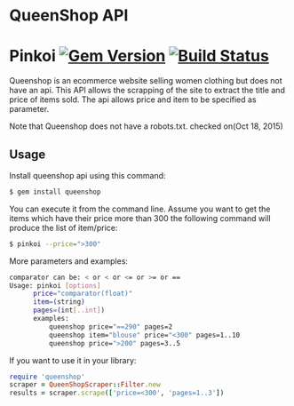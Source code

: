 # QueenShop API
# Pinkoi [![Gem Version](https://badge.fury.io/rb/queenshop.svg)](https://badge.fury.io/rb/queenshop) [![Build Status](https://travis-ci.org/hola2soa/QueenShop.svg?branch=master)](https://travis-ci.org/hola2soa/QueenShop)

Queenshop is an ecommerce website selling women clothing but does not have an api.
This API allows the scrapping of the site to extract the title and price
of items sold. The api allows price and item to be specified as parameter.

Note that Queenshop does not have a robots.txt. checked on(Oct 18, 2015)

## Usage

Install queenshop api using this command:
```sh
$ gem install queenshop
```

You can execute it from the command line. Assume you want to get the items
which have their price more than 300 the following command
will produce the list of item/price:
```sh
$ pinkoi --price=">300"
```
More parameters and examples:
```sh
comparator can be: < or < or <= or >= or ==
Usage: pinkoi [options]
      price="comparator(float)"
      item=(string)
      pages=(int[..int])
      examples:
          queenshop price="==290" pages=2
          queenshop item="blouse" price="<300" pages=1..10
          queenshop price=">200" pages=3..5
```

If you want to use it in your library:
```ruby
require 'queenshop'
scraper = QueenShopScraper::Filter.new
results = scraper.scrape(['price=<300', 'pages=1..3'])
```
